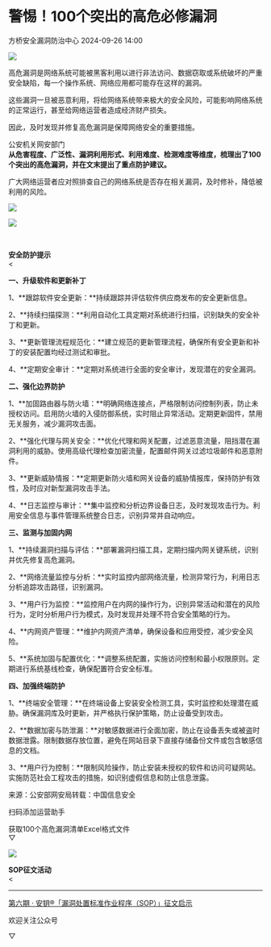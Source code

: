 #  警惕！100个突出的高危必修漏洞   
 方桥安全漏洞防治中心   2024-09-26 14:00  
  
![](https://mmbiz.qpic.cn/sz_mmbiz_png/2JVOUiaJORTtzuuEPFwxYUrmCEOaoaCJ6CTXjibMOByFmnkeZUZIb97XNR3ewngKJd1ePuDla8zkpNK4uQ5iaUkmA/640?wx_fmt=png&from=appmsg "")  
  
高危漏洞是网络系统可能被黑客利用以进行非法访问、数据窃取或系统破坏的严重安全缺陷，每一个操作系统、网络应用都可能存在这样的漏洞。  
  
这些漏洞一旦被恶意利用，将给网络系统带来极大的安全风险，可能影响网络系统的正常运行，甚至给网络运营者造成经济财产损失。  
  
因此，及时发现并修复高危漏洞是保障网络安全的重要措施。  
  
公安机关网安部门  
**从危害程度、广泛性、漏洞利用形式、利用难度、检测难度等维度，梳理出了100个突出的高危漏洞，并在文末提出了重点防护建议。**  
  
广大网络运营者应对照排查自己的网络系统是否存在相关漏洞，及时修补，降低被利用的风险。  
  
![](https://mmbiz.qpic.cn/sz_mmbiz_jpg/1brjUjbpg5wx8Nw7zdT8tf6V69Km1mfRqE69nDpEFRHib4qSkl8mVLiaMhjdyy9IjcZf6HkGAVciaKxLic9xRxbsmQ/640?wx_fmt=jpeg&wxfrom=13 "")  
  
![](https://mmbiz.qpic.cn/sz_mmbiz_jpg/1brjUjbpg5wx8Nw7zdT8tf6V69Km1mfRJCy7XgZ8UDCzib1PhZnxn7z3r6C7fEyvpw8DVln4uWLOwMHiaMAYSaqw/640?wx_fmt=other&tp=webp&wxfrom=5&wx_lazy=1&wx_co=1 "")  
  
   
>   
**安全防护提示**  
<  
  
**一、升级软件和更新补丁**  
  
1、**跟踪软件安全更新：**持续跟踪并评估软件供应商发布的安全更新信息。  
  
2、**持续扫描探测：**利用自动化工具定期对系统进行扫描，识别缺失的安全补丁和更新。  
  
3、**更新管理流程规范化：**建立规范的更新管理流程，确保所有安全更新和补丁的安装配置均经过测试和审批。  
  
4、**定期安全审计：**定期对系统进行全面的安全审计，发现潜在的安全漏洞。  
  
**二、强化边界防护**  
  
1、**加固路由器与防火墙：**明确网络连接点，严格限制访问控制列表，防止未授权访问。启用防火墙的入侵防御系统，实时阻止异常活动。定期更新固件，禁用无关服务，减少漏洞攻击面。  
  
2、**强化代理与网关安全：**优化代理和网关配置，过滤恶意流量，阻挡潜在漏洞利用的威胁。使用高级代理检查加密流量，配置邮件网关过滤垃圾邮件和恶意附件。  
  
3、**更新威胁情报：**定期更新防火墙和网关设备的威胁情报库，保持防护有效性，及时应对新型漏洞攻击手法。  
  
4、**日志监控与审计：**集中监控和分析边界设备日志，及时发现攻击行为。利用安全信息与事件管理系统整合日志，识别异常并自动响应。  
  
**三、监测与加固内网**  
  
1、**持续漏洞扫描与评估：**部署漏洞扫描工具，定期扫描内网关键系统，识别并优先修复高危漏洞。  
  
2、**网络流量监控与分析：**实时监控内部网络流量，检测异常行为，利用日志分析追踪攻击路径，识别漏洞。  
  
3、**用户行为监控：**监控用户在内网的操作行为，识别异常活动和潜在的风险行为，定时分析用户行为模式，及时发现并处理不符合安全策略的行为。  
  
4、**内网资产管理：**维护内网资产清单，确保设备和应用受控，减少安全风险。  
  
5、**系统加固与配置优化：**调整系统配置，实施访问控制和最小权限原则。定期进行系统基线检查，确保配置符合安全标准。  
  
**四、加强终端防护**  
  
1、**终端安全管理：**在终端设备上安装安全检测工具，实时监控和处理潜在威胁。确保漏洞库及时更新，并严格执行保护策略，防止设备受到攻击。  
  
2、**数据加密与防泄漏：**对敏感数据进行全面加密，防止在设备丢失或被盗时数据泄露。限制数据存放位置，避免在网站目录下直接存储备份文件或包含敏感信息的文档。  
  
3、**用户行为控制：**限制风险操作，防止安装未授权的软件和访问可疑网站。实施防范社会工程攻击的措施，如识别虚假信息和防止信息泄露。  
  
来源：公安部网安局转载：中国信息安全  
  
  
扫码添加运营助手  
  
获取100个高危漏洞清单Excel格式文件  
▽  
  
![](https://mmbiz.qpic.cn/sz_mmbiz_png/2JVOUiaJORTs0BYdgedlDZlsLV4xZ0ibUnRljKAMsTq37lxLQCBBuo5pgf5iahvEaL4rAfHY9wR2fyE2M8e9V2k4g/640?wx_fmt=other&from=appmsg&tp=webp&wxfrom=5&wx_lazy=1&wx_co=1 "")  
  
  
>  
**SOP征文活动**  
<  
****  
  
[第六期 · 安钥®「漏洞处置标准作业程序（SOP）」征文启示](http://mp.weixin.qq.com/s?__biz=Mzk0OTQzMDI4Mg==&mid=2247484244&idx=1&sn=69857ae11e16ae9b9f7951034746293b&chksm=c3593231f42ebb27a334e5734bd93b3807381f73eccb664cd30a7be6eb46d329c6dc4043de38&scene=21#wechat_redirect)  
  
  
  
欢迎关注公众号  
  
▽  
  
  
